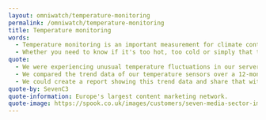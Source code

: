 ```yaml
---
layout: omniwatch/temperature-monitoring
permalink: /omniwatch/temperature-monitoring
title: Temperature monitoring
words:
  - Temperature monitoring is an important measurement for climate control and is perhaps the most commonly measured condition of all environmental states.
  - Whether you need to know if it's too hot, too cold or simply that there is a rapid change; measuring the activity of temperature is key to climate monitoring.
quote:
  - We were experiencing unusual temperature fluctuations in our server room and comms room over weekends.
  - We compared the trend data of our temperature sensors over a 12-month period with the help of OmniWatch's on-demand report function and spotted trends over the weekends whereby our IT rooms suffered regular unplanned increases in temperature.
  - We could create a report showing this trend data and share that with the Facilities team in-order to illustrate the problem and resolve matters. 
quote-by: SevenC3
quote-information: Europe's largest content marketing network.
quote-image: https://spook.co.uk/images/customers/seven-media-sector-image.png
---
```

